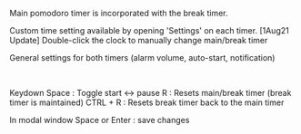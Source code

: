 Main pomodoro timer is incorporated with the break timer.

Custom time setting available by opening 'Settings' on each timer.
[1Aug21 Update] Double-click the clock to manually change main/break timer

General settings for both timers (alarm volume, auto-start, notification)

</br>

Keydown
Space : Toggle start ↔ pause
R : Resets main/break timer (break timer is maintained)
CTRL + R : Resets break timer back to the main timer

In modal window
Space or Enter : save changes
